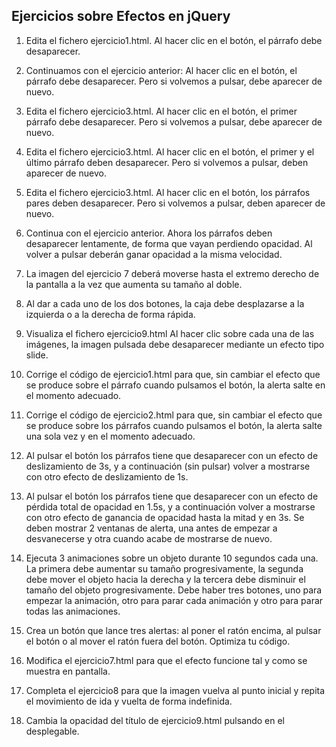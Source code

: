 ## Ejercicios sobre Efectos en jQuery

1. Edita el fichero ejercicio1.html. Al hacer clic en el botón, el párrafo debe desaparecer.

2. Continuamos con el ejercicio anterior: Al hacer clic en el botón, el párrafo debe desaparecer. Pero si volvemos a pulsar, debe aparecer de nuevo.

3. Edita el fichero ejercicio3.html. Al hacer clic en el botón, el primer párrafo debe desaparecer. Pero si volvemos a pulsar, debe aparecer de nuevo.

4. Edita el fichero ejercicio3.html. Al hacer clic en el botón, el primer y el último párrafo deben desaparecer. Pero si volvemos a pulsar, deben aparecer de nuevo.

5. Edita el fichero ejercicio3.html. Al hacer clic en el botón, los párrafos pares deben desaparecer. Pero si volvemos a pulsar, deben aparecer de nuevo.

6. Continua con el ejercicio anterior. Ahora los párrafos deben desaparecer lentamente, de forma que vayan perdiendo opacidad. Al volver a pulsar deberán ganar opacidad a la misma velocidad.

7. La imagen del ejercicio 7 deberá moverse hasta el extremo derecho de la pantalla a la vez que aumenta su tamaño al doble.

8. Al dar a cada uno de los dos botones, la caja debe desplazarse a la izquierda o a la derecha de forma rápida.

9. Visualiza el fichero ejercicio9.html Al hacer clic sobre cada una de las imágenes, la imagen pulsada debe desaparecer mediante un efecto tipo slide.

10. Corrige el código de ejercicio1.html para que, sin cambiar el efecto que se produce sobre el párrafo cuando pulsamos el botón, la alerta salte en el momento adecuado.

11. Corrige el código de ejercicio2.html para que, sin cambiar el efecto que se produce sobre los párrafos cuando pulsamos el botón, la alerta salte una sola vez y en el momento adecuado.

12. Al pulsar el botón los párrafos tiene que desaparecer con un efecto de deslizamiento de 3s, y a continuación (sin pulsar) volver a mostrarse con otro efecto de deslizamiento de 1s.

13. Al pulsar el botón los párrafos tiene que desaparecer con un efecto de pérdida total de opacidad en 1.5s, y a continuación volver a mostrarse con otro efecto de ganancia de opacidad hasta la mitad y en 3s. Se deben mostrar 2 ventanas de alerta, una antes de empezar a desvanecerse y otra cuando acabe de mostrarse de nuevo.

14. Ejecuta 3 animaciones sobre un objeto durante 10 segundos cada una. La primera debe aumentar su tamaño progresivamente, la segunda debe mover el objeto hacia la derecha y la tercera debe disminuir el tamaño del objeto progresivamente. 
Debe haber tres botones, uno para empezar la animación, otro para parar cada animación y otro para parar todas las animaciones.

15. Crea un botón que lance tres alertas: al poner el ratón encima, al pulsar el botón o al mover el ratón fuera del botón. Optimiza tu código.

16. Modifica el ejercicio7.html para que el efecto funcione tal y como se muestra en pantalla.

17. Completa el ejercicio8 para que la imagen vuelva al punto inicial y repita el movimiento de ida y vuelta de forma indefinida.

18. Cambia la opacidad del título de ejercicio9.html pulsando en el desplegable.